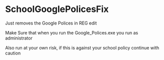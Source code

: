 # SchoolGooglePolicesFix
Just removes the Google Polices in REG edit

Make Sure that when you run the Google_Polices.exe you run as administrator

Also run at your own risk, if this is against your school policy continue with caution
